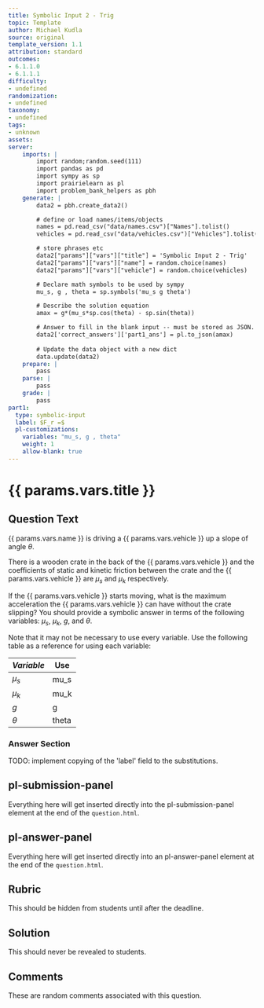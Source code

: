 ```yaml
---
title: Symbolic Input 2 - Trig
topic: Template
author: Michael Kudla
source: original
template_version: 1.1
attribution: standard
outcomes:
- 6.1.1.0
- 6.1.1.1
difficulty:
- undefined
randomization:
- undefined
taxonomy:
- undefined
tags:
- unknown
assets:
server: 
    imports: |
        import random;random.seed(111)
        import pandas as pd
        import sympy as sp
        import prairielearn as pl
        import problem_bank_helpers as pbh
    generate: |
        data2 = pbh.create_data2()

        # define or load names/items/objects
        names = pd.read_csv("data/names.csv")["Names"].tolist()
        vehicles = pd.read_csv("data/vehicles.csv")["Vehicles"].tolist()

        # store phrases etc
        data2["params"]["vars"]["title"] = 'Symbolic Input 2 - Trig'
        data2["params"]["vars"]["name"] = random.choice(names)
        data2["params"]["vars"]["vehicle"] = random.choice(vehicles)

        # Declare math symbols to be used by sympy
        mu_s, g , theta = sp.symbols('mu_s g theta')

        # Describe the solution equation
        amax = g*(mu_s*sp.cos(theta) - sp.sin(theta))

        # Answer to fill in the blank input -- must be stored as JSON.
        data2['correct_answers']['part1_ans'] = pl.to_json(amax)
        
        # Update the data object with a new dict
        data.update(data2)
    prepare: |
        pass
    parse: |
        pass
    grade: |
        pass
part1:
  type: symbolic-input
  label: $F_r =$
  pl-customizations:
    variables: "mu_s, g , theta"
    weight: 1
    allow-blank: true
---
```

# {{ params.vars.title }}

## Question Text

{{ params.vars.name }} is driving a {{ params.vars.vehicle }} up a slope of angle $\theta$. 

There is a wooden crate in the back of the {{ params.vars.vehicle }} and the coefficients of static and kinetic friction between the crate and the {{ params.vars.vehicle }} are $\mu_s$ and $\mu_k$ respectively. 

If the {{ params.vars.vehicle }} starts moving, what is the maximum acceleration the {{ params.vars.vehicle }} can have without the crate slipping? You should provide a symbolic answer in terms of the following variables: $\mu_s$, $\mu_k$, $g$, and $\theta$.

Note that it may not be necessary to use every variable. Use the following table as a reference for using each variable:

| $Variable$ | Use   |
|----------|-------|
| $\mu_s$  | mu_s  |
| $\mu_k$  | mu_k  |
| $g$      | g     |
| $\theta$ | theta |

### Answer Section

TODO: implement copying of the 'label' field to the substitutions.

## pl-submission-panel

Everything here will get inserted directly into the pl-submission-panel element at the end of the `question.html`.

## pl-answer-panel

Everything here will get inserted directly into an pl-answer-panel element at the end of the `question.html`.

## Rubric

This should be hidden from students until after the deadline.

## Solution

This should never be revealed to students.

## Comments

These are random comments associated with this question.
